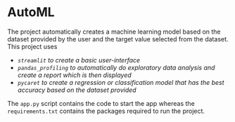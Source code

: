 # AutoML
The project automatically creates a machine learning model based on the dataset provided by the user and the target value selected from the dataset.
This project uses 
- *`streamlit` to create a basic user-interface*
- *`pandas_profiling` to automatically do exploratory data analysis and create a report which is then displayed*
- *`pycaret` to create a regression or classification model that has the best accuracy based on the dataset provided*

The `app.py` script contains the code to start the app whereas the `requirements.txt` contains the packages required to run the project. 
